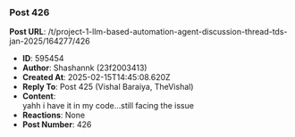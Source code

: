 ### Post 426
**Post URL**: /t/project-1-llm-based-automation-agent-discussion-thread-tds-jan-2025/164277/426
- **ID**: 595454
- **Author**: Shashannk (23f2003413)
- **Created At**: 2025-02-15T14:45:08.620Z
- **Reply To**: Post 425 (Vishal Baraiya, TheVishal)
- **Content**:  
  yahh i have it in my code…still facing the issue
- **Reactions**: None
- **Post Number**: 426

